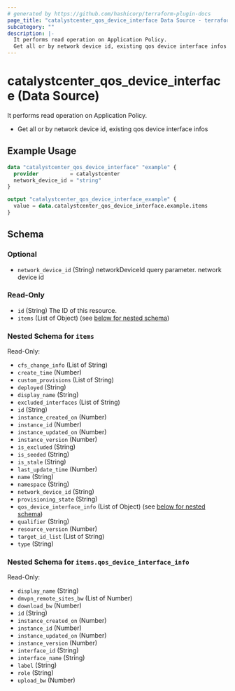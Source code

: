 ```yaml
---
# generated by https://github.com/hashicorp/terraform-plugin-docs
page_title: "catalystcenter_qos_device_interface Data Source - terraform-provider-catalystcenter"
subcategory: ""
description: |-
  It performs read operation on Application Policy.
  Get all or by network device id, existing qos device interface infos
---
```


# catalystcenter_qos_device_interface (Data Source)

It performs read operation on Application Policy.

- Get all or by network device id, existing qos device interface infos

## Example Usage

```terraform
data "catalystcenter_qos_device_interface" "example" {
  provider          = catalystcenter
  network_device_id = "string"
}

output "catalystcenter_qos_device_interface_example" {
  value = data.catalystcenter_qos_device_interface.example.items
}
```

<!-- schema generated by tfplugindocs -->
## Schema

### Optional

- `network_device_id` (String) networkDeviceId query parameter. network device id

### Read-Only

- `id` (String) The ID of this resource.
- `items` (List of Object) (see [below for nested schema](#nestedatt--items))

<a id="nestedatt--items"></a>
### Nested Schema for `items`

Read-Only:

- `cfs_change_info` (List of String)
- `create_time` (Number)
- `custom_provisions` (List of String)
- `deployed` (String)
- `display_name` (String)
- `excluded_interfaces` (List of String)
- `id` (String)
- `instance_created_on` (Number)
- `instance_id` (Number)
- `instance_updated_on` (Number)
- `instance_version` (Number)
- `is_excluded` (String)
- `is_seeded` (String)
- `is_stale` (String)
- `last_update_time` (Number)
- `name` (String)
- `namespace` (String)
- `network_device_id` (String)
- `provisioning_state` (String)
- `qos_device_interface_info` (List of Object) (see [below for nested schema](#nestedobjatt--items--qos_device_interface_info))
- `qualifier` (String)
- `resource_version` (Number)
- `target_id_list` (List of String)
- `type` (String)

<a id="nestedobjatt--items--qos_device_interface_info"></a>
### Nested Schema for `items.qos_device_interface_info`

Read-Only:

- `display_name` (String)
- `dmvpn_remote_sites_bw` (List of Number)
- `download_bw` (Number)
- `id` (String)
- `instance_created_on` (Number)
- `instance_id` (Number)
- `instance_updated_on` (Number)
- `instance_version` (Number)
- `interface_id` (String)
- `interface_name` (String)
- `label` (String)
- `role` (String)
- `upload_bw` (Number)
